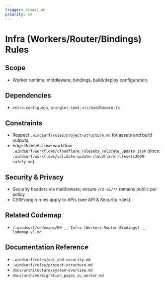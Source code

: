 ```yaml
---
trigger: always_on
priority: 60
---
```


# Infra (Workers/Router/Bindings) Rules

## Scope

- Worker runtime, middleware, bindings, build/deploy configuration.

## Dependencies

- `astro.config.mjs`, `wrangler.toml`, `src/middleware.ts`

## Constraints

- Respect `.windsurf/rules/project-structure.md` for assets and build outputs.
- Edge Rulesets: use workflow `.windsurf/workflows/cloudflare_rulesets_validate_update.json` (docs: `.windsurf/workflows/validate-update-cloudflare-rulesetsJSON-safely.md`).

## Security & Privacy

- Security headers via middleware; ensure `/r2-ai/**` remains public per policy.
- CSRF/origin rules apply to APIs (see API & Security rules).

## Related Codemap

- `/.windsurf/codemaps/EH __ Infra (Workers-Router-Bindings) __ Codemap v1.md`

## Documentation Reference

- `.windsurf/rules/api-and-security.md`
- `.windsurf/rules/project-structure.md`
- `docs/architecture/system-overview.md`
- `docs/archive/migration_pages_zu_worker.md`
